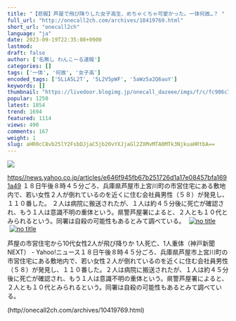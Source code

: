 ```yaml
---
title: "【悲報】芦屋で飛び降りした女子高生、めちゃくちゃ可愛かった。一体何故…？ "
full_url: "http://onecall2ch.com/archives/10419769.html"
short_url: "onecall2ch"
language: "ja"
date: 2023-09-19T22:35:08+0900
lastmod: 
draft: false
author: ['名無し わんこーる速報']
categories: []
tags: ['一体', '何故', '女子高']
encoded_tags: ['5LiA5L2T', '5L2V5pWF', '5aWz5a2Q6auY']
keywords: []
thumbnail: "https://livedoor.blogimg.jp/onecall_dazeee/imgs/f/c/fc986c7b-s.jpg"
popular: 1250
latest: 1854
trend: 1694
featured: 1114
views: 490
comments: 167
weight: 1
slug: aHR0cC8vb25lY2FsbDJjaC5jb20vYXJjaGl2ZXMvMTA0MTk3NjkuaHRtbA==
---
```


![](https://livedoor.blogimg.jp/onecall_dazeee/imgs/f/c/fc986c7b-s.jpg)

<div> <a target='_blank' href='https//news.yahoo.co.jp/articles/e646f945fb67b251726d1a17e08457bfa1691a49'>https//news.yahoo.co.jp/articles/e646f945fb67b251726d1a17e08457bfa1691a49</a> １８日午後８時４５分ごろ、兵庫県芦屋市上宮川町の市営住宅にある敷地内で、若い女性２人が倒れているのを近くに住む会社員男性（５８）が発見し、１１０番した。 ２人は病院に搬送されたが、１人は約４５分後に死亡が確認され、もう１人は意識不明の重体という。県警芦屋署によると、２人とも１０代とみられるという。同署は自殺の可能性もあるとみて調べている。 <a target='_blank' href='https//livedoor.blogimg.jp/onecall_dazeee/imgs/f/c/fc986c7b.jpg'><img hspace='5' border='0' class='image pict' alt='no title' src='https//livedoor.blogimg.jp/onecall_dazeee/imgs/f/c/fc986c7b-s.jpg'></a> <a target='_blank' href='https//livedoor.blogimg.jp/onecall_dazeee/imgs/3/a/3a297195.jpg'><img hspace='5' border='0' class='image pict' alt='no title' src='https//livedoor.blogimg.jp/onecall_dazeee/imgs/3/a/3a297195-s.jpg'></a> <p>芦屋の市営住宅から10代女性2人が飛び降りか 1人死亡、1人重体（神戸新聞NEXT） - Yahoo!ニュース１８日午後８時４５分ごろ、兵庫県芦屋市上宮川町の市営住宅にある敷地内で、若い女性２人が倒れているのを近くに住む会社員男性（５８）が発見し、１１０番した。２人は病院に搬送されたが、１人は約４５分後に死亡が確認され、もう１人は意識不明の重体という。県警芦屋署によると、２人とも１０代とみられるという。同署は自殺の可能性もあるとみて調べている。</p></div>

(http//onecall2ch.com/archives/10419769.html)
